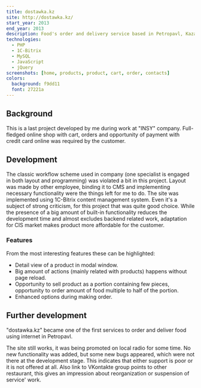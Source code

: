 ```yaml
---
title: dostawka.kz
site: http://dostawka.kz/
start_year: 2013
end_year: 2013
description: Food's order and delivery service based in Petropavl, Kazakhstan.
technologies:
  - PHP
  - 1C-Bitrix
  - MySQL
  - JavaScript
  - jQuery
screenshots: [home, products, product, cart, order, contacts]
colors:
  background: f9dd11
  font: 27221a
---
```


## Background

This is a last project developed by me during work at "INSY" company. Full-fledged online shop with cart, orders and 
opportunity of payment with credit card online was required by the customer.

## Development

The classic workflow scheme used in company (one specialist is engaged in both layout and programming) was violated a 
bit in this project. Layout was made by other employee, binding it to CMS and implementing necessary functionality were 
the things left for me to do. The site was implemented using 1C-Bitrix content management system. Even it's a subject of
strong criticism, for this project that was quite good choice. While the presence of a big amount of built-in 
functionality reduces the development time and almost excludes backend related work, adaptation for CIS market makes 
product more affordable for the customer.

### Features

From the most interesting features these can be highlighted:

- Detail view of a product in modal window.
- Big amount of actions (mainly related with products) happens without page reload.
- Opportunity to sell product as a portion containing few pieces, opportunity to order amount of food multiple to half
of the portion.
- Enhanced options during making order.

## Further development

"dostawka.kz" became one of the first services to order and deliver food using internet in Petropavl.

The site still works, it was being promoted on local radio for some time. No new functionality was added, but some new bugs 
appeared, which were not there at the development stage. This indicates that either support is poor or it is not offered 
at all. Also link to VKontakte group points to other restaurant, this gives an impression about reorganization or 
suspension of service' work.
